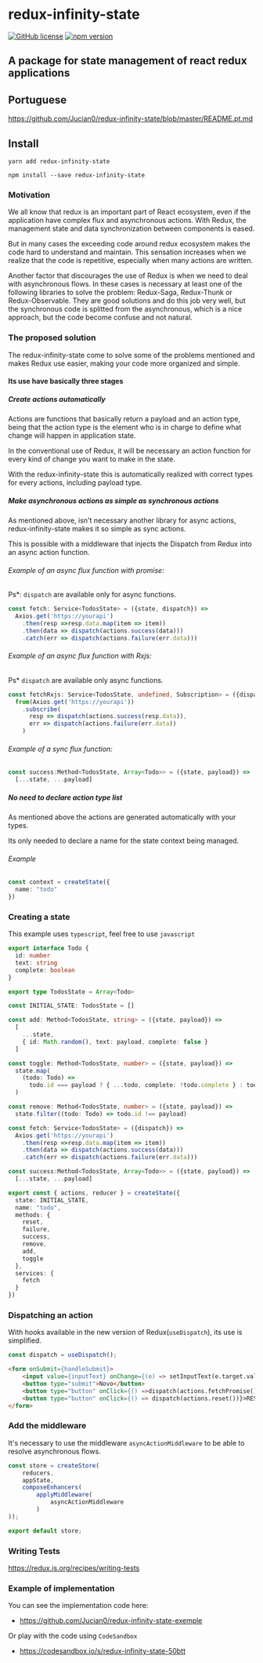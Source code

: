 # redux-infinity-state

 [![GitHub license](https://img.shields.io/badge/license-MIT-blue.svg)](https://github.com/Jucian0/redux-infinity-state/blob/master/LICENSE) 
 [![npm version](https://img.shields.io/badge/npm-v1.0-ff69b4)](https://www.npmjs.com/package/redux-infinity-state) 


## A package for state management of react redux applications

## Portuguese
https://github.com/Jucian0/redux-infinity-state/blob/master/README.pt.md

## Install

`yarn add redux-infinity-state`

`npm install --save redux-infinity-state`

### Motivation


We all know that redux is an important part of React ecosystem, even if the application have complex flux and asynchronous actions.
With Redux, the management state and data synchronization between components is eased.

But in many cases the exceeding code around redux ecosystem makes the code hard to understand and maintain. This sensation increases when we realize that the code is repetitive, especially when many actions are written.

Another factor that discourages the use of Redux is when we need to deal with asynchronous flows. In these cases is necessary at least one of the following libraries to solve the problem: Redux-Saga, Redux-Thunk or Redux-Observable. They are good solutions and do this job very well, but the synchronous code is splitted from the asynchronous, which is a nice approach, but the code become confuse and not natural.


### The proposed solution

The redux-infinity-state come to solve some of the problems mentioned and makes Redux use easier, making your code more organized and simple.

#### Its use have basically three stages

##### Create actions automatically

Actions are functions that basically return a payload and an action type, being that the action type is the element who is in charge to define what change will happen in application state.

In the conventional use of Redux, it will be necessary an action function for every kind of change you want to make in the state.

With the redux-infinity-state this is automatically realized with correct types for every actions, including payload type.


##### Make asynchronous actions as simple as synchronous actions

As mentioned above, isn't necessary another library for async actions, redux-infinity-state makes it so simple as sync actions.

This is possible with a middleware that injects the Dispatch from Redux into an async action function.

###### Example of an async flux function with promise:
Ps*: `dispatch` are available only for async functions.

```typescript
const fetch: Service<TodosState> = ({state, dispatch}) =>
  Axios.get('https://yourapi')
    .then(resp =>resp.data.map(item => item))
    .then(data => dispatch(actions.success(data)))
    .catch(err => dispatch(actions.failure(err.data)))

```

###### Example of an async flux function with Rxjs:
Ps* `dispatch` are available only async functions.

```typescript
const fetchRxjs: Service<TodosState, undefined, Subscription> = ({dispatch}) =>
  from(Axios.get('https://yourapi'))
    .subscribe(
      resp => dispatch(actions.success(resp.data)),
      err => dispatch(actions.failure(err.data))
    )

```

###### Example of a sync flux function:

```typescript
const success:Method<TodosState, Array<Todo>> = ({state, payload}) =>
  [...state, ...payload]
```

##### No need to declare action type list

As mentioned above the actions are generated automatically with your types.

Its only needed to declare a name for the state context being managed.

###### Example

```typescript
const context = createState({
  name: "todo"
})
```

### Creating a state

This example uses `typescript`, feel free to use `javascript`


```typescript
export interface Todo {
  id: number
  text: string
  complete: boolean
}

export type TodosState = Array<Todo>

const INITIAL_STATE: TodosState = []

const add: Method<TodosState, string> = ({state, payload}) =>
  [
    ...state,
    { id: Math.random(), text: payload, complete: false }
  ]

const toggle: Method<TodosState, number> = ({state, payload}) =>
  state.map(
    (todo: Todo) =>
      todo.id === payload ? { ...todo, complete: !todo.complete } : todo
  )

const remove: Method<TodosState, number> = ({state, payload}) =>
  state.filter((todo: Todo) => todo.id !== payload)

const fetch: Service<TodosState> = ({dispatch}) =>
  Axios.get('https://yourapi')
    .then(resp =>resp.data.map(item => item))
    .then(data => dispatch(actions.success(data)))
    .catch(err => dispatch(actions.failure(err.data)))

const success:Method<TodosState, Array<Todo>> = ({state, payload}) =>
  [...state, ...payload]

export const { actions, reducer } = createState({
  state: INITIAL_STATE,
  name: "todo",
  methods: {
    reset,
    failure,
    success,
    remove,
    add,
    toggle
  },
  services: {
    fetch
  }
})
```

### Dispatching an action

With hooks available in the new version of Redux(`useDispatch`), its use is simplified.

```typescript
const dispatch = useDispatch();
```

```html
<form onSubmit={handleSubmit}>
    <input value={inputText} onChange={(e) => setInputText(e.target.value} />
    <button type="submit">Novo</button>
    <button type="button" onClick={() =>dispatch(actions.fetchPromise())} >Async Promise</button>
    <button type="button" onClick={() => dispatch(actions.reset())}>RESET</button>
</form>
```

### Add the middleware

It's necessary to use the middleware `asyncActionMiddleware` to be able to resolve asynchronous flows.

```typescript
const store = createStore(
    reducers, 
    appState,
    composeEnhancers(
        applyMiddleware(
            asyncActionMiddleware
        )
));

export default store;
```

### Writing Tests

https://redux.js.org/recipes/writing-tests

### Example of implementation

You can see the implementation code here:
 * https://github.com/Jucian0/redux-infinity-state-exemple

Or play with the code using `CodeSandbox`
* https://codesandbox.io/s/redux-infinity-state-50btt

